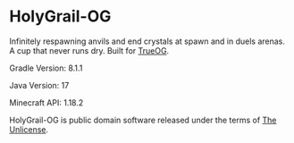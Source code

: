 # HolyGrail-OG

Infinitely respawning anvils and end crystals at spawn and in duels arenas. A cup that never runs dry. Built for [TrueOG](https://true-og.net/).

Gradle Version: 8.1.1

Java Version: 17

Minecraft API: 1.18.2

HolyGrail-OG is public domain software released under the terms of [The Unlicense](https://github.com/true-og/HolyGrail-OG/blob/main/LICENSE).
